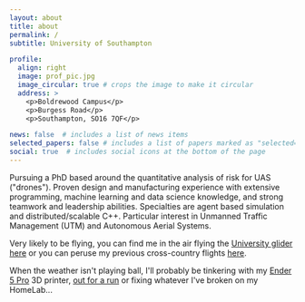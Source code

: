 ```yaml
---
layout: about
title: about
permalink: /
subtitle: University of Southampton

profile:
  align: right
  image: prof_pic.jpg
  image_circular: true # crops the image to make it circular
  address: >
    <p>Boldrewood Campus</p>
    <p>Burgess Road</p>
    <p>Southampton, SO16 7QF</p>

news: false  # includes a list of news items
selected_papers: false # includes a list of papers marked as "selected={true}"
social: true  # includes social icons at the bottom of the page
---
```


Pursuing a PhD based around the quantitative analysis of risk for UAS ("drones"). Proven design and manufacturing experience with extensive programming, machine learning and data science knowledge, and strong teamwork and leadership abilities. Specialties are agent based simulation and distributed/scalable C++. Particular interest in Unmanned Traffic Management (UTM) and Autonomous Aerial Systems.

Very likely to be flying, you can find me in the air flying the [University glider](https://sugc.net/) [here](https://glideandseek.com/?aircraft=DD508A) or you can peruse my previous cross-country flights [here](https://www.weglide.org/user/11591).

When the weather isn't playing ball, I'll probably be tinkering with my [Ender 5 Pro](https://www.crealityofficial.co.uk/products/ender-5-pro-3d-printer) 3D printer, [out for a run](https://www.strava.com/athletes/26067436) or fixing whatever I've broken on my HomeLab...
